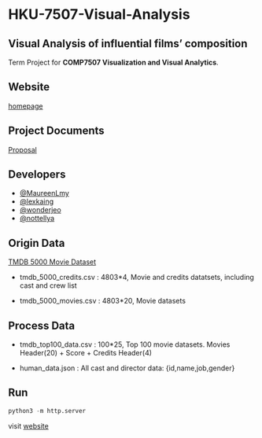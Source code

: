 # HKU-7507-Visual-Analysis

## Visual Analysis of influential films’ composition

Term Project for **COMP7507 Visualization and Visual Analytics**.

## Website

[homepage](https://alextk2012.github.io/HKU-7507-Visual-Analysis/)

## Project Documents

[Proposal](https://docs.google.com/document/d/14E9eWycF5MX0oKUyZwmJY-5fs4PPzBHffhbfNvNlxcU/edit)

## Developers

- [@MaureenLmy](https://github.com/MaureenLmy)
- [@lexkaing](https://alextk2012.github.io)
- [@wonderjeo](https://github.com/wonderjeo)
- [@nottellya](https://github.com/nottellya)

## Origin Data

[TMDB 5000 Movie Dataset](https://www.kaggle.com/tmdb/tmdb-movie-metadata/version/2)

- tmdb_5000_credits.csv : 4803*4, Movie and credits datatsets, including cast and crew list

- tmdb_5000_movies.csv : 4803*20, Movie datasets

## Process Data

- tmdb_top100_data.csv : 100*25, Top 100 movie datasets. Movies Header(20) + Score + Credits Header(4)

- human_data.json : All cast and director data: {id,name,job,gender}

## Run

``` python
python3 -m http.server
```

visit [website](http://localhost:8000)